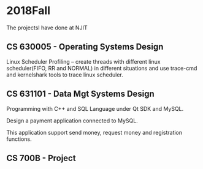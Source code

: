 # 2018Fall
The projectsI have done at NJIT

## CS 630005 - Operating Systems Design

Linux Scheduler Profiling – create threads with different linux scheduler(FIFO, RR
and NORMAL) in different situations and use trace-cmd and kernelshark tools to
trace linux scheduler.

## CS 631101 - Data Mgt Systems Design

Programming with C++ and SQL Language under Qt SDK and MySQL.

Design a payment application connected to MySQL.

This application support send money, request money and registration functions.

## CS 700B   - Project
